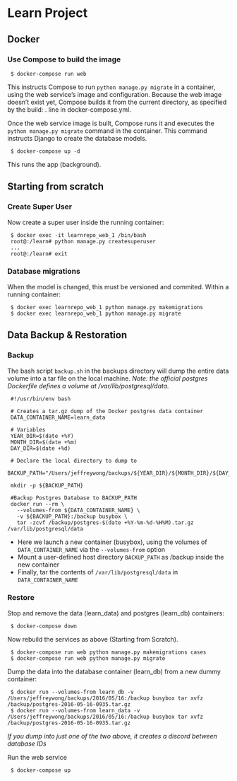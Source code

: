 # Learn Project

## Docker 

### Use Compose to build the image
```
 $ docker-compose run web 
```
This instructs Compose to run ```python manage.py migrate``` in a container, using the web service’s image and configuration. Because the web image doesn’t exist yet, Compose builds it from the current directory, as specified by the build: . line in docker-compose.yml.

Once the web service image is built, Compose runs it and executes the ```python manage.py migrate``` command in the container. This command instructs Django to create the database models.


```
 $ docker-compose up -d
```

This runs the app (background).

## Starting from scratch
### Create Super User
Now create a super user inside the running container:
```
 $ docker exec -it learnrepo_web_1 /bin/bash    
 root@:/learn# python manage.py createsuperuser
 ...
 root@:/learn# exit
```

### Database migrations
When the model is changed, this must be versioned and commited. Within a running container:
```
 $ docker exec learnrepo_web_1 python manage.py makemigrations
 $ docker exec learnrepo_web_1 python manage.py migrate 
```


## Data Backup & Restoration
### Backup 
The bash script `backup.sh` in the backups directory will dump the entire data volume into a tar file on the local machine. 
*Note: the official postgres Dockerfile defines a volume at /var/lib/postgresql/data.*
```
 #!/usr/bin/env bash

 # Creates a tar.gz dump of the Docker postgres data container
 DATA_CONTAINER_NAME=learn_data

 # Variables
 YEAR_DIR=$(date +%Y)
 MONTH_DIR=$(date +%m)
 DAY_DIR=$(date +%d)

 # Declare the local directory to dump to
 BACKUP_PATH="/Users/jeffreywong/backups/${YEAR_DIR}/${MONTH_DIR}/${DAY_DIR}"

 mkdir -p ${BACKUP_PATH}
​
 #Backup Postgres Database to BACKUP_PATH
 docker run --rm \
   --volumes-from ${DATA_CONTAINER_NAME} \
   -v ${BACKUP_PATH}:/backup busybox \
   tar -zcvf /backup/postgres-$(date +%Y-%m-%d-%H%M).tar.gz /var/lib/postgresql/data
```
* Here we launch a new container (busybox), using the volumes of `DATA_CONTAINER_NAME` via the `--volumes-from` option
* Mount a user-defined host directory `BACKUP_PATH` as /backup inside the new container 
* Finally, tar the contents of `/var/lib/postgresql/data` in `DATA_CONTAINER_NAME` 

### Restore
Stop and remove the data (learn_data) and postgres (learn_db) containers:
```
 $ docker-compose down  
```
Now rebuild the services as above (Starting from Scratch).
```
 $ docker-compose run web python manage.py makemigrations cases
 $ docker-compose run web python manage.py migrate
```

Dump the data into the database container (learn_db) from a new dummy container:
```
 $ docker run --volumes-from learn_db -v /Users/jeffreywong/backups/2016/05/16:/backup busybox tar xvfz /backup/postgres-2016-05-16-0935.tar.gz
 $ docker run --volumes-from learn_data -v /Users/jeffreywong/backups/2016/05/16:/backup busybox tar xvfz /backup/postgres-2016-05-16-0935.tar.gz
```
*If you dump into just one of the two above, it creates a discord between database IDs*
 
Run the web service
```
 $ docker-compose up
```